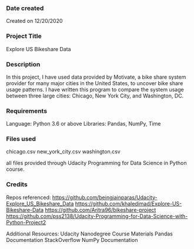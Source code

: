 ### Date created
Created on 12/20/2020

### Project Title
Explore US Bikeshare Data

### Description
In this project, I have used data provided by Motivate, a bike share system provider for many major cities in the United States, to uncover bike share usage patterns. I have written this program to compare the system usage between three large cities: Chicago, New York City, and Washington, DC.

### Requirements
Language: Python 3.6 or above
Libraries: Pandas, NumPy, Time

### Files used
chicago.csv
new_york_city.csv
washington.csv

all files provided through Udacity Programming for Data Science in Python course.

### Credits
Repos referenced:
https://github.com/beingjainparas/Udacity-Explore_US_Bikeshare_Data
https://github.com/khaledimad/Explore-US-Bikeshare-Data
https://github.com/Aritra96/bikeshare-project
https://github.com/pss2138/Udacity-Programming-for-Data-Science-with-Python-Project2

Additional Resources:
Udacity Nanodegree Course Materials
Pandas Documentation
StackOverflow
NumPy Documentation

